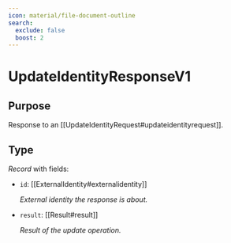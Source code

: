```yaml
---
icon: material/file-document-outline
search:
  exclude: false
  boost: 2
---
```


# UpdateIdentityResponseV1

## Purpose

<!-- --8<-- [start:purpose] -->
Response to an [[UpdateIdentityRequest#updateidentityrequest]].
<!-- --8<-- [end:purpose] -->

## Type

<!-- --8<-- [start:type] -->
<div class="type" markdown>

*Record* with fields:

- `id`: [[ExternalIdentity#externalidentity]]

  *External identity the response is about.*

- `result`: [[Result#result]]

  *Result of the update operation.*

</div>
<!-- --8<-- [end:type] -->
